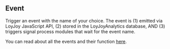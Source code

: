 ## Event

Trigger an event with the name of your choice. The event is (1) emitted via LoyJoy JavaScript API, (2) stored in the LoyJoyAnalytics database, AND (3) triggers signal process modules that wait for the event name.

You can read about all the events and their function [here](/experiences/events/events.md).
